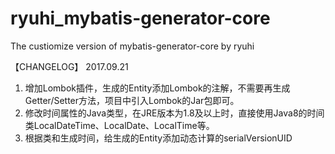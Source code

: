 # ryuhi_mybatis-generator-core
The custiomize version of mybatis-generator-core by ryuhi

【CHANGELOG】
2017.09.21

 1. 增加Lombok插件，生成的Entity添加Lombok的注解，不需要再生成Getter/Setter方法，项目中引入Lombok的Jar包即可。
 2. 修改时间属性的Java类型，在JRE版本为1.8及以上时，直接使用Java8的时间类LocalDateTime、LocalDate、LocalTime等。
 3. 根据类和生成时间，给生成的Entity添加动态计算的serialVersionUID